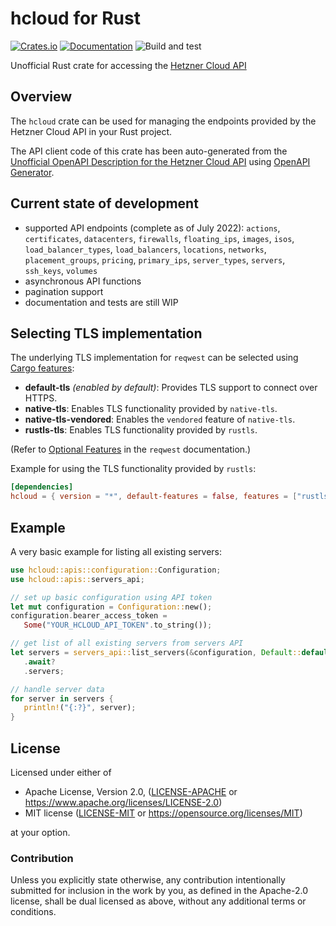 # hcloud for Rust

[![Crates.io](https://img.shields.io/crates/v/hcloud.svg)](https://crates.io/crates/hcloud)
[![Documentation](https://docs.rs/hcloud/badge.svg)](https://docs.rs/hcloud/)
![Build and test](https://github.com/HenningHolmDE/hcloud-rust/workflows/Build%20and%20test/badge.svg)

Unofficial Rust crate for accessing the [Hetzner Cloud API](https://docs.hetzner.cloud/)

## Overview

The `hcloud` crate can be used for managing the endpoints provided by the Hetzner Cloud API in your Rust project.

The API client code of this crate has been auto-generated from the [Unofficial OpenAPI Description for the Hetzner Cloud API](https://github.com/MaximilianKoestler/hcloud-openapi) using [OpenAPI Generator](https://openapi-generator.tech/).

## Current state of development

- supported API endpoints (complete as of July 2022): `actions`, `certificates`, `datacenters`, `firewalls`, `floating_ips`, `images`, `isos`, `load_balancer_types`, `load_balancers`, `locations`, `networks`, `placement_groups`, `pricing`, `primary_ips`, `server_types`, `servers`, `ssh_keys`, `volumes`
- asynchronous API functions
- pagination support
- documentation and tests are still WIP

## Selecting TLS implementation

The underlying TLS implementation for `reqwest` can be selected using [Cargo features](https://doc.rust-lang.org/stable/cargo/reference/manifest.html#the-features-section):
- **default-tls** *(enabled by default)*: Provides TLS support to connect over HTTPS.
- **native-tls**: Enables TLS functionality provided by `native-tls`.
- **native-tls-vendored**: Enables the `vendored` feature of `native-tls`.
- **rustls-tls**: Enables TLS functionality provided by `rustls`.

(Refer to [Optional Features](https://docs.rs/reqwest/latest/reqwest/#optional-features) in the `reqwest` documentation.)

Example for using the TLS functionality provided by `rustls`:
```toml
[dependencies]
hcloud = { version = "*", default-features = false, features = ["rustls-tls"] }
```

## Example

A very basic example for listing all existing servers:

```rust
use hcloud::apis::configuration::Configuration;
use hcloud::apis::servers_api;

// set up basic configuration using API token
let mut configuration = Configuration::new();
configuration.bearer_access_token =
   Some("YOUR_HCLOUD_API_TOKEN".to_string());

// get list of all existing servers from servers API
let servers = servers_api::list_servers(&configuration, Default::default())
   .await?
   .servers;

// handle server data
for server in servers {
   println!("{:?}", server);
}
```

## License

Licensed under either of

* Apache License, Version 2.0, ([LICENSE-APACHE](LICENSE-APACHE) or https://www.apache.org/licenses/LICENSE-2.0)
* MIT license ([LICENSE-MIT](LICENSE-MIT) or https://opensource.org/licenses/MIT)

at your option.

### Contribution

Unless you explicitly state otherwise, any contribution intentionally
submitted for inclusion in the work by you, as defined in the Apache-2.0
license, shall be dual licensed as above, without any additional terms or
conditions.
